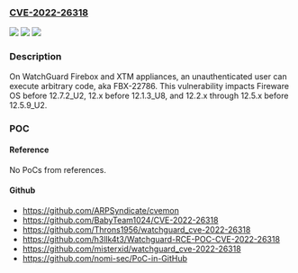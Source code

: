 ### [CVE-2022-26318](https://cve.mitre.org/cgi-bin/cvename.cgi?name=CVE-2022-26318)
![](https://img.shields.io/static/v1?label=Product&message=n%2Fa&color=blue)
![](https://img.shields.io/static/v1?label=Version&message=n%2Fa&color=blue)
![](https://img.shields.io/static/v1?label=Vulnerability&message=n%2Fa&color=brighgreen)

### Description

On WatchGuard Firebox and XTM appliances, an unauthenticated user can execute arbitrary code, aka FBX-22786. This vulnerability impacts Fireware OS before 12.7.2_U2, 12.x before 12.1.3_U8, and 12.2.x through 12.5.x before 12.5.9_U2.

### POC

#### Reference
No PoCs from references.

#### Github
- https://github.com/ARPSyndicate/cvemon
- https://github.com/BabyTeam1024/CVE-2022-26318
- https://github.com/Throns1956/watchguard_cve-2022-26318
- https://github.com/h3llk4t3/Watchguard-RCE-POC-CVE-2022-26318
- https://github.com/misterxid/watchguard_cve-2022-26318
- https://github.com/nomi-sec/PoC-in-GitHub

